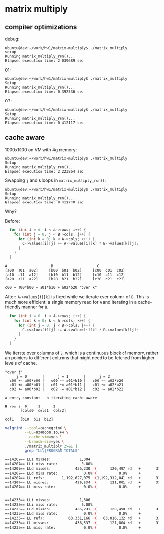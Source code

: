 # matrix multiply

## compiler optimizations

debug:
```
ubuntu@dev:~/work/hw1/matrix-multiply$ ./matrix_multiply
Setup
Running matrix_multiply_run()...
Elapsed execution time: 2.039689 sec
```

01:
```
ubuntu@dev:~/work/hw1/matrix-multiply$ ./matrix_multiply
Setup
Running matrix_multiply_run()...
Elapsed execution time: 0.392536 sec
```

03:
```
ubuntu@dev:~/work/hw1/matrix-multiply$ ./matrix_multiply
Setup
Running matrix_multiply_run()...
Elapsed execution time: 0.412117 sec
```

## cache aware

1000x1000 on VM with 4g memory:

```
ubuntu@dev:~/work/hw1/matrix-multiply$ ./matrix_multiply
Setup
Running matrix_multiply_run()...
Elapsed execution time: 2.223864 sec
```

Swapping `j` and `k` loops in `matrix_multiply_run()`:

```
ubuntu@dev:~/work/hw1/matrix-multiply$ ./matrix_multiply
Setup
Running matrix_multiply_run()...
Elapsed execution time: 0.412740 sec
```

Why? 

Before:
```c
  for (int i = 0; i < A->rows; i++) {
    for (int j = 0; j < B->cols; j++) {
      for (int k = 0; k < A->cols; k++) {
        C->values[i][j] += A->values[i][k] * B->values[k][j];
      }
    }
  }
```

```
A                    B                    C
[a00  a01  a02]     [b00  b01  b02]     [c00  c01  c02]
[a10  a11  a12]     [b10  b11  b12]     [c10  c11  c12]
[a20  a21  a22]     [b20  b21  b22]     [c20  c21  c22]

c00 = a00*b00 + a01*b10 + a02*b20 "over k"
```

After: `A->values[i][k]` is fixed while we iterate over column of `B`.
This is much more efficient: a single memory read for `A` and iterating
in a cache-friendly manner for `B`. 
```c
  for (int i = 0; i < A->rows; i++) {
    for (int k = 0; k < A->cols; k++) {
      for (int j = 0; j < B->cols; j++) {
        C->values[i][j] += A->values[i][k] * B->values[k][j];
      }
    }
  }
```

We iterate over columns of `B`, which is a 
continuous block of memory, rather an pointers to different
columns that might need to be fetched from higher levels of cache.
```
"over j"
     j = 0       |      j = 1       |      j = 2  
  c00 += a00*b00 |   c00 += a01*b10 |   c00 += a02*b20
  c01 += a00*b01 |   c01 += a01*b11 |   c01 += a02*b21
  c02 += a00*b02 |   c02 += a01*b12 |   c02 += a02*b22

a entry constant,  b iterating cache aware

B row i  0     1      2
       [cols0  cols1  cols2]  
  
col1   [b10  b11  b12]
```

```bash
valgrind --tool=cachegrind \
         --LL=8388608,16,64 \
         --cache-sim=yes \
         --branch-sim=yes \
         ./matrix_multiply 2>&1 |
         grep "LL\|PROGRAM TOTALS"

==14207== LLi misses:             1,304
==14207== LLi miss rate:           0.00%
==14207== LLd misses:           435,230  (      120,497 rd   +       314,733 wr)
==14207== LLd miss rate:            0.0% (          0.0%     +           0.0%  )
==14207== LL refs:        1,192,627,075  (1,192,312,041 rd   +       315,034 wr)
==14207== LL misses:            436,534  (      121,801 rd   +       314,733 wr)
==14207== LL miss rate:             0.0% (          0.0%     +           0.0%  )


==14233== LLi misses:             1,306
==14233== LLi miss rate:           0.00%
==14233== LLd misses:           435,231  (      120,498 rd   +       314,733 wr)
==14233== LLd miss rate:            0.0% (          0.0%     +           0.0%  )
==14233== LL refs:           63,331,166  (   63,016,132 rd   +       315,034 wr)
==14233== LL misses:            436,537  (      121,804 rd   +       314,733 wr)
==14233== LL miss rate:             0.0% (          0.0%     +           0.0%  )
```